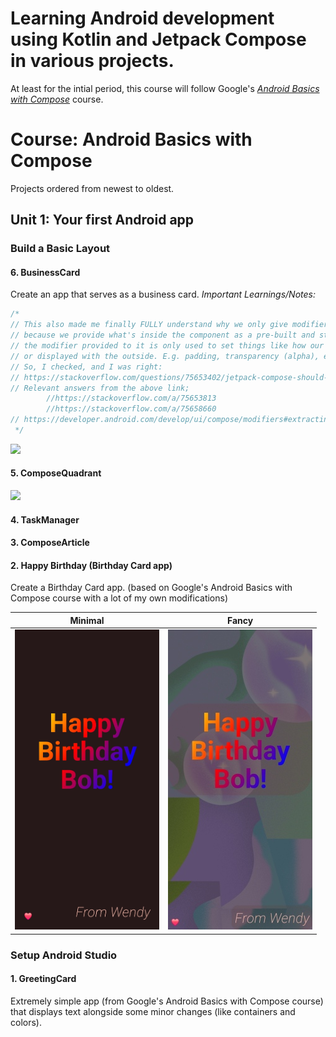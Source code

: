# Learning Android development using Kotlin and Jetpack Compose in various projects.
 At least for the intial period, this course will follow Google's *[Android Basics with Compose](https://developer.android.com/courses/android-basics-compose/course)* course.


# Course: Android Basics with Compose
Projects ordered from newest to oldest.

## Unit 1: Your first Android app

### Build a Basic Layout
#### 6. BusinessCard
Create an app that serves as a business card.
*Important Learnings/Notes:*
```Kotlin
/*
// This also made me finally FULLY understand why we only give modifier to the FIRST element (/container)
// because we provide what's inside the component as a pre-built and styled unit, and
// the modifier provided to it is only used to set things like how our component should interact
// or displayed with the outside. E.g. padding, transparency (alpha), etc.
// So, I checked, and I was right:
// https://stackoverflow.com/questions/75653402/jetpack-compose-should-modifier-parameter-be-applied-to-the-outer-top-most-v
// Relevant answers from the above link;
        //https://stackoverflow.com/a/75653813
        //https://stackoverflow.com/a/75658660
// https://developer.android.com/develop/ui/compose/modifiers#extracting_and_reusing_scoped_modifiers
 */
```
<img src="https://github.com/Nomi/Learning-Android-Development-with-Kotlin-and-Jetpack-Compose/blob/main/.screenshots_AppPreviews/.screenshots.Course--Android-Basic-with-Compose/6-BusinessCard/tumbnail_businesscard.jpg" height="480">

#### 5. ComposeQuadrant
<img src="https://github.com/Nomi/Learning-Android-Development-with-Kotlin-and-Jetpack-Compose/blob/main/.screenshots_AppPreviews/.screenshots.Course--Android-Basic-with-Compose/5-ComposeQuadrant/tumbnail_composequadrant.jpg" height="480">

#### 4. TaskManager
#### 3. ComposeArticle
#### 2. Happy Birthday (Birthday Card app)

Create a Birthday Card app. (based on Google's Android Basics with Compose course with a lot of my own modifications)

| Minimal | Fancy |
|:---:|:---:|
| <img src="https://github.com/Nomi/Learning-Android-Development-with-Kotlin-and-Jetpack-Compose/blob/main/.screenshots_AppPreviews/.screenshots.Course--Android-Basic-with-Compose/2-HappyBirthday/HappyBirthdayPlain_DarkMode.jpg" height="480"> | <img src="https://github.com/Nomi/Learning-Android-Development-with-Kotlin-and-Jetpack-Compose/blob/main/.screenshots_AppPreviews/.screenshots.Course--Android-Basic-with-Compose/2-HappyBirthday/thumbnail_HappyBirthdayImage_DarkMode.jpg" height="480"> |

### Setup Android Studio
#### 1. GreetingCard

Extremely simple app (from Google's Android Basics with Compose course) that displays text alongside some minor changes (like containers and colors). 
